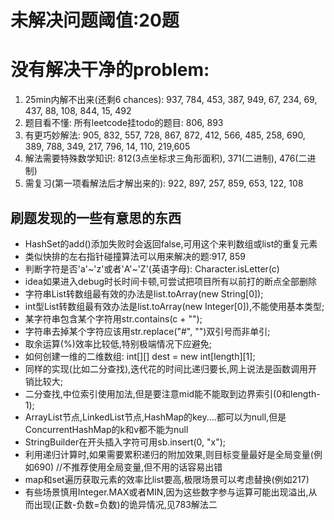 # 未解决问题阈值:20题
# 没有解决干净的problem:
1. 25min内解不出来(还剩6 chances): 937, 784, 453, 387, 949, 67, 234, 69, 437, 88, 108, 844, 15, 492
2. 题目看不懂: 所有leetcode挂todo的题目: 806, 893
3. 有更巧妙解法: 905, 832, 557, 728, 867, 872, 412, 566, 485, 258, 690, 389, 788, 349, 217, 796, 14, 110, 219,605
4. 解法需要特殊数学知识: 812(3点坐标求三角形面积), 371(二进制), 476(二进制)
5. 需复习(第一项看解法后才解出来的): 922, 897, 257, 859, 653, 122, 108


## 刷题发现的一些有意思的东西
- HashSet的add()添加失败时会返回false,可用这个来判数组或list的重复元素
- 类似快排的左右指针碰撞算法可以用来解决的题:917, 859
- 判断字符是否'a'~'z'或者'A'~'Z'(英语字母): Character.isLetter(c)
- idea如果进入debug时长时间卡顿,可尝试把项目所有以前打的断点全部删除
- 字符串List转数组最有效的办法是list.toArray(new String[0]);
- int型List转数组最有效办法是list.toArray(new Integer[0]),不能使用基本类型;
- 某字符串包含某个字符用str.contains(c + "");
- 字符串去掉某个字符应该用str.replace("#", "")双引号而非单引;
- 取余运算(%)效率比较低,特别极端情况下应避免;
- 如何创建一维的二维数组: int[][] dest = new int[length][1];
- 同样的实现(比如二分查找),迭代花的时间比递归要长,网上说法是函数调用开销比较大;
- 二分查找,中位索引使用加法,但是要注意mid能不能取到边界索引(0和length-1);
- ArrayList节点,LinkedList节点,HashMap的key....都可以为null,但是ConcurrentHashMap的k和v都不能为null
- StringBuilder在开头插入字符可用sb.insert(0, "x");
- 利用递归计算时,如果需要累积递归的附加效果,则目标变量最好是全局变量(例如690) //不推荐使用全局变量,但不用的话容易出错
- map和set遍历获取元素的效率比list要高,极限场景可以考虑替换(例如217)
- 有些场景慎用Integer.MAX或者MIN,因为这些数字参与运算可能出现溢出,从而出现(正数-负数=负数)的诡异情况,见783解法二
